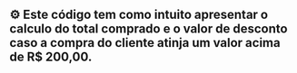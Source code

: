 ## ⚙ Este código tem como intuito apresentar o calculo do total comprado e o valor de desconto caso a compra do cliente atinja um valor acima de R$ 200,00.
